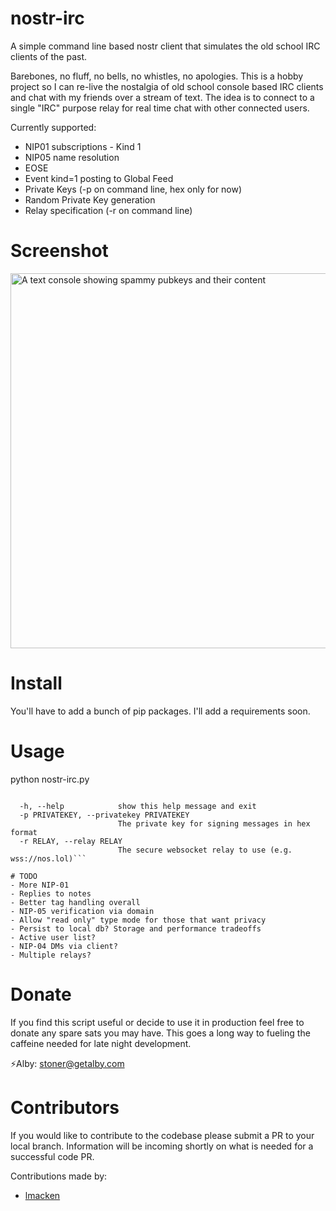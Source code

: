 # nostr-irc
A simple command line based nostr client that simulates the old school IRC clients of the past.

Barebones, no fluff, no bells, no whistles, no apologies. This is a hobby project so I can re-live the nostalgia of old school console based IRC clients and chat with my friends over a stream of text. The idea is to connect to a single "IRC" purpose relay for real time chat with other connected users.

Currently supported:
- NIP01 subscriptions
        - Kind 1
- NIP05 name resolution
- EOSE
- Event kind=1 posting to Global Feed
- Private Keys (-p on command line, hex only for now)
- Random Private Key generation
- Relay specification (-r on command line)

# Screenshot
<img src="https://github.com/ronaldstoner/nostr-irc/blob/main/images/poc.png?raw=true" alt="A text console showing spammy pubkeys and their content" width="600">

# Install
You'll have to add a bunch of pip packages. I'll add a requirements soon. 

# Usage
python nostr-irc.py

```options:

  -h, --help            show this help message and exit
  -p PRIVATEKEY, --privatekey PRIVATEKEY
                        The private key for signing messages in hex format
  -r RELAY, --relay RELAY
                        The secure websocket relay to use (e.g. wss://nos.lol)```
                        
# TODO
- More NIP-01
- Replies to notes
- Better tag handling overall
- NIP-05 verification via domain
- Allow "read only" type mode for those that want privacy
- Persist to local db? Storage and performance tradeoffs
- Active user list?
- NIP-04 DMs via client?
- Multiple relays?
```

# Donate
If you find this script useful or decide to use it in production feel free to donate any spare sats you may have. This goes a long way to fueling the caffeine needed for late night development.

⚡Alby: stoner@getalby.com

# Contributors
If you would like to contribute to the codebase please submit a PR to your local branch. Information will be incoming shortly on what is needed for a successful code PR. 

Contributions made by:
- [lmacken](https://github.com/lmacken)